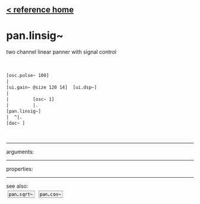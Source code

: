 [< reference home](ceammc_lib.html)
---

# pan.linsig~


two channel linear panner with signal control

```


[osc.pulse~ 100]
|
[ui.gain~ @size 120 14]  [ui.dsp~]
|
|         [osc~ 1]
|         |.
[pan.linsig~]
|  ^|.
[dac~ ]

            
```

---
arguments:


---
properties:


---
see also:<br>
[![pan.sqrt~](img/object_pan.sqrt~.png)](pan.sqrt~.html)
[![pan.cos~](img/object_pan.cos~.png)](pan.cos~.html)
